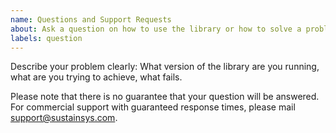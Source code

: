 ```yaml
---
name: Questions and Support Requests
about: Ask a question on how to use the library or how to solve a problem. Please note that questions posted here are answered by the community as available. To get guranteed help, mail support@sustainsys.com for information on commercial support options.
labels: question
---
```


Describe your problem clearly: What version of the library are you running, what are you trying to achieve, what fails.

Please note that there is no guarantee that your question will be answered. For commercial support with guaranteed response times, please mail support@sustainsys.com.
